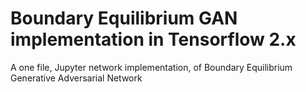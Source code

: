 <h1>Boundary Equilibrium GAN implementation in Tensorflow 2.x</h1>
<p>A one file, Jupyter network implementation, of Boundary Equilibrium Generative Adversarial Network</p>
<p><img src="https://images.squarespace-cdn.com/content/v1/5d8c1173d980a856238b719f/1618770990455-9IO8YPSB56HSYYTLO1Y0/ke17ZwdGBToddI8pDm48kLLaNdLKe63s3tZNP4TbaRdZw-zPPgdn4jUwVcJE1ZvWEtT5uBSRWt4vQZAgTJucoTqqXjS3CfNDSuuf31e0tVEtrYg5CpzTVXN-vANAtW1stv47vqFR5lJRoTlQPheZyxur-lC0WofN0YB1wFg-ZW0/BEGAN.png?format=500w" alt="" /></p>
